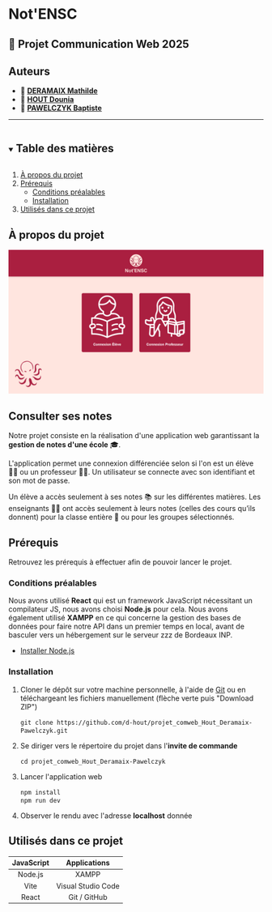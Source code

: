 # Not'ENSC
## 📎 Projet Communication Web 2025

## Auteurs

* 👤 [**DERAMAIX Mathilde**](https://github.com/MathildeDrmx)
* 👤 [**HOUT Dounia**](https://github.com/d-hout)
* 👤 [**PAWELCZYK Baptiste**](https://github.com/baptiste5403)

***

<details open="open">
  <summary><h2 style="display: inline-block">Table des matières</h2></summary>
  <ol>
    <li>
      <a href="#à-propos-du-projet">À propos du projet</a>
    </li>
    <li>
      <a href="#prérequis">Prérequis</a>
      <ul>
        <li><a href="#conditions-préalables">Conditions préalables</a></li>
        <li><a href="#installation">Installation</a></li>
      </ul>
    </li>
    <li>
      <a href="#utilisés-dans-ce-projet">Utilisés dans ce projet</a>
    </li>
  </ol>
</details>

<h2 id="à-propos-du-projet">À propos du projet</h2>

<img src="images/not_ensc.png" alt="Première interface visible de l'application web Not'ENSC" />

## Consulter ses notes

Notre projet consiste en la réalisation d'une application web garantissant la **gestion de notes d'une école** 🎓.

L'application permet une connexion différenciée selon si l'on est un élève 👨‍🎓 ou un professeur 👩‍🏫. Un utilisateur se connecte avec son identifiant et son mot de passe.

Un élève a accès seulement à ses notes 📚 sur les différentes matières. Les enseignants 👨‍🏫 ont accès seulement à leurs notes (celles des cours qu’ils donnent) pour la classe entière 👥 ou pour les groupes sélectionnés.

<h2 id="prérequis">Prérequis</h2>

Retrouvez les prérequis à effectuer afin de pouvoir lancer le projet.

<h3 id="conditions-préalables">Conditions préalables</h3>

Nous avons utilisé **React** qui est un framework JavaScript nécessitant un compilateur JS, nous avons choisi **Node.js** pour cela.
Nous avons également utilisé **XAMPP** en ce qui concerne la gestion des bases de données pour faire notre API dans un premier temps en local, avant de basculer vers un hébergement sur le serveur zzz de Bordeaux INP.

* [Installer Node.js](https://nodejs.org/)

<h3 id="installation">Installation</h3>

1. Cloner le dépôt sur votre machine personnelle, à l'aide de [Git](https://git-scm.com/downloads) ou en téléchargeant les fichiers manuellement (flèche verte puis "Download ZIP")
   ```
   git clone https://github.com/d-hout/projet_comweb_Hout_Deramaix-Pawelczyk.git
   ```

2. Se diriger vers le répertoire du projet dans l'**invite de commande**
   ```
   cd projet_comweb_Hout_Deramaix-Pawelczyk
   ```

3. Lancer l'application web
   ```
   npm install
   npm run dev
   ```

4. Observer le rendu avec l'adresse **localhost** donnée

<h2 id="utilisés-dans-ce-projet">Utilisés dans ce projet</h2>

| JavaScript      | Applications       |
| :-------------: | :--------------:   |
| Node.js         | XAMPP              |
| Vite            | Visual Studio Code |
| React           | Git / GitHub       |